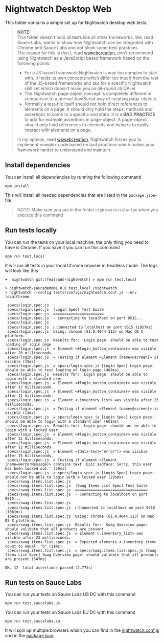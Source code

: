 # Nightwatch Desktop Web
This folder contains a simple set up for Nightwatch desktop web tests.

> **NOTE:**\
> This folder doesn't hold all tests like all other frameworks. We, read Sauce Labs, wants to show how Nightwatch can be integrated with Chrome and Sauce Labs and not show some best practices.\
> The reason for this is that I, read [wswebcreation](https://github.com/wswebcreation), don't recommend using Nightwatch as a JavaScript based framework based on the following points:
> - For a JS based framework Nightwatch is way too complex to start with. It holds its own concepts which differ too much from the rest of the JS-based frameworks and aks for a specific Nightwatch skill set which doesn't make you an *all-round* JS QA-er. 
> - The Nightwatch page-object concept is completely different in comparison to a *normal* JavaScript way of creating page-objects.
> - Normally a test-file itself should not hold direct references to elements on a page. It should only hold the steps, methods and assertions to come to a specific end state. 
> It is a **BAD PRACTICE** to add for example assertions in page-object. A page-object should only hold references to elements and *helpers* to easily interact with elements on a page. 
> 
> In my opinion, read [wswebcreation](https://github.com/wswebcreation), Nightwatch forces you to implement complex code based on bad practices which makes your framework harder to understand and maintain. 

## Install dependencies
You can install all dependencies by running the following command

    npm install
    
This will install all needed dependencies that are listed in the `package.json`-file

> NOTE: Make sure you are in the folder `nightwatch/selenium` when you execute this command

## Run tests locally
You can run the tests on your local machine, the only thing you need to have is Chrome. If you have it you can run this command

    npm run test.local

It will run all tests in your local Chrome browser in headless mode. The logs will look like this

```log
➜  nightwatch git:(feat/add-nightwatch) ✗ npm run test.local

> nightwatch-saucedemo@1.0.0 test.local /nightwatch
> nightwatch --config tests/configs/nightwatch.conf.js --env localChrome

 specs/login.spec.js   
 specs/login.spec.js  [Login Spec] Test Suite 
 specs/login.spec.js  ======================= 
 specs/login.spec.js  - Connecting to localhost on port 9515... 
 specs/login.spec.js   
 specs/login.spec.js  ℹ Connected to localhost on port 9515 (1057ms). 
 specs/login.spec.js  Using: chrome (81.0.4044.113) on Mac OS X platform. 
 specs/login.spec.js  Results for:  Login page: should be able to test loading of login page 
 specs/login.spec.js  ✔ Element <#login_button_container> was visible after 26 milliseconds. 
 specs/login.spec.js  ✔ Testing if element <Element [name=@screen]> is visible (15ms) 
 specs/login.spec.js  ✔ specs/login.spec.js [Login Spec] Login page: should be able to test loading of login page (408ms) 
 specs/login.spec.js  Results for:  Login page: should be able to login with a standard user 
 specs/login.spec.js  ✔ Element <#login_button_container> was visible after 17 milliseconds. 
 specs/login.spec.js  ✔ Element <#login_button_container> was visible after 11 milliseconds. 
 specs/login.spec.js  ✔ Element <.inventory_list> was visible after 23 milliseconds. 
 specs/login.spec.js  ✔ Testing if element <Element [name=@screen]> is visible (13ms) 
 specs/login.spec.js  ✔ specs/login.spec.js [Login Spec] Login page: should be able to login with a standard user (601ms) 
 specs/login.spec.js  Results for:  Login page: should not be able to login with a locked user 
 specs/login.spec.js  ✔ Element <#login_button_container> was visible after 12 milliseconds. 
 specs/login.spec.js  ✔ Element <#login_button_container> was visible after 12 milliseconds. 
 specs/login.spec.js  ✔ Element <[data-test="error"]> was visible after 15 milliseconds. 
 specs/login.spec.js  ✔ Testing if element <Element [name=@errorMessage]> contains text 'Epic sadface: Sorry, this user has been locked out.' (29ms) 
 specs/login.spec.js  ✔ specs/login.spec.js [Login Spec] Login page: should not be able to login with a locked user (295ms) 
 specs/swag.items.list.spec.js   
 specs/swag.items.list.spec.js  [Swag Items List Spec] Test Suite 
 specs/swag.items.list.spec.js  ================================= 
 specs/swag.items.list.spec.js  - Connecting to localhost on port 9515... 
 specs/swag.items.list.spec.js   
 specs/swag.items.list.spec.js  ℹ Connected to localhost on port 9515 (1081ms). 
 specs/swag.items.list.spec.js  Using: chrome (81.0.4044.113) on Mac OS X platform. 
 specs/swag.items.list.spec.js  Results for:  Swag Overview page: should validate that all products are present 
 specs/swag.items.list.spec.js  ✔ Element <.inventory_list> was visible after 23 milliseconds. 
 specs/swag.items.list.spec.js  ✔ Expected elements <.inventory_item> count to equal: "6" (11ms) 
 specs/swag.items.list.spec.js  ✔ specs/swag.items.list.spec.js [Swag Items List Spec] Swag Overview page: should validate that all products are present (547ms) 

OK. 12  total assertions passed (2.773s)
```

## Run tests on Sauce Labs
You can run your tests on Sauce Labs US DC with this command

    npm run test.saucelabs.us

You can run your tests on Sauce Labs EU DC with this command

    npm run test.saucelabs.eu

It will spin up multiple browsers which you can find in the [nightwatch.conf.js](tests/configs/nightwatch.conf.js) and in the [package.json](package.json).


